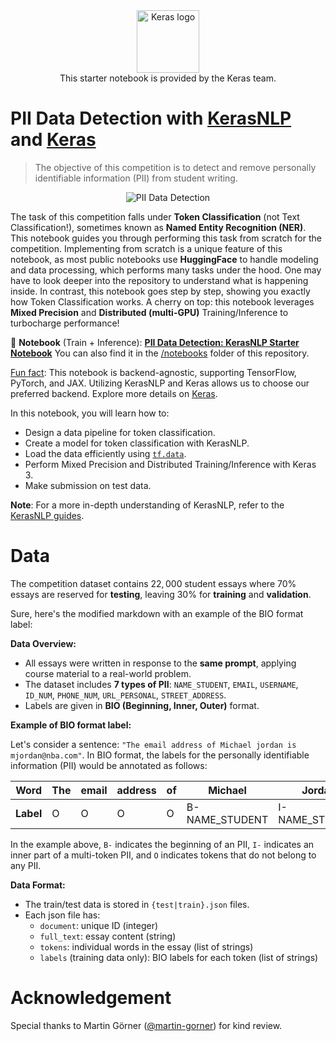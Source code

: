 <div align="center"><img src="https://keras.io/img/logo-small.png" alt="Keras logo" width="100"><br/>
This starter notebook is provided by the Keras team.</div>

# PII Data Detection with [KerasNLP](https://github.com/keras-team/keras-nlp) and [Keras](https://github.com/keras-team/keras)

> The objective of this competition is to detect and remove personally identifiable information (PII) from student writing.

<div align="center">
    <img src="https://i.ibb.co/3stPB0t/pii-data-detection.jpg" alt="PII Data Detection">
</div>

The task of this competition falls under **Token Classification** (not Text Classification!), sometimes known as **Named Entity Recognition (NER)**. This notebook guides you through performing this task from scratch for the competition. Implementing from scratch is a unique feature of this notebook, as most public notebooks use **HuggingFace** to handle modeling and data processing, which performs many tasks under the hood. One may have to look deeper into the repository to understand what is happening inside. In contrast, this notebook goes step by step, showing you exactly how Token Classification works. A cherry on top: this notebook leverages **Mixed Precision** and **Distributed (multi-GPU)** Training/Inference to turbocharge performance!

🔗 **Notebook** (Train + Inference): [**PII Data Detection: KerasNLP Starter Notebook**](https://www.kaggle.com/code/awsaf49/pii-data-detection-kerasnlp-starter-notebook) You can also find it in the [/notebooks](./notebooks) folder of this repository.

<u>Fun fact</u>: This notebook is backend-agnostic, supporting TensorFlow, PyTorch, and JAX. Utilizing KerasNLP and Keras allows us to choose our preferred backend. Explore more details on [Keras](https://keras.io/keras_3/).

In this notebook, you will learn how to:

- Design a data pipeline for token classification.
- Create a model for token classification with KerasNLP.
- Load the data efficiently using [`tf.data`](https://www.tensorflow.org/guide/data).
- Perform Mixed Precision and Distributed Training/Inference with Keras 3.
- Make submission on test data.

**Note**: For a more in-depth understanding of KerasNLP, refer to the [KerasNLP guides](https://keras.io/keras_nlp/).


# Data

The competition dataset contains $22,000$ student essays where $70\%$ essays are reserved for **testing**, leaving $30\%$ for **training** and **validation**.

Sure, here's the modified markdown with an example of the BIO format label:

**Data Overview:**

* All essays were written in response to the **same prompt**, applying course material to a real-world problem.
* The dataset includes **7 types of PII**: `NAME_STUDENT`, `EMAIL`, `USERNAME`, `ID_NUM`, `PHONE_NUM`, `URL_PERSONAL`, `STREET_ADDRESS`.
* Labels are given in **BIO (Beginning, Inner, Outer)** format.

**Example of BIO format label:**

Let's consider a sentence: `"The email address of Michael jordan is mjordan@nba.com"`. In BIO format, the labels for the personally identifiable information (PII) would be annotated as follows:

| **Word** | The | email | address | of | Michael | Jordan | is | mjordan@nba.com |
|----------|-----|-------|---------|----|---------|--------|----|----------------|
| **Label** | O   | O     | O       | O  | B-NAME_STUDENT | I-NAME_STUDENT | O  | B-EMAIL        |

In the example above, `B-` indicates the beginning of an PII, `I-` indicates an inner part of a multi-token PII, and `O` indicates tokens that do not belong to any PII.

**Data Format:**

* The train/test data is stored in `{test|train}.json` files.
* Each json file has:
    * `document`: unique ID (integer)
    * `full_text`: essay content (string)
    * `tokens`: individual words in the essay (list of strings)
    * `labels` (training data only): BIO labels for each token (list of strings)

# Acknowledgement
Special thanks to Martin Görner ([@martin-gorner](https://github.com/martin-gorner)) for kind review.

